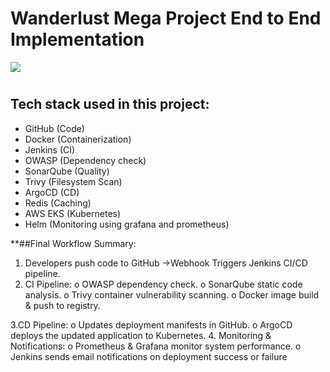 

# Wanderlust Mega Project End to End Implementation


<img src="https://github.com/DevMadhup/Wanderlust-Mega-Project/blob/main/Assets/DevSecOps%2BGitOps.gif" />

#

## Tech stack used in this project:
- GitHub (Code)
- Docker (Containerization)
- Jenkins (CI)
- OWASP (Dependency check)
- SonarQube (Quality)
- Trivy (Filesystem Scan)
- ArgoCD (CD)
- Redis (Caching)
- AWS EKS (Kubernetes)
- Helm (Monitoring using grafana and prometheus)

**##Final Workflow Summary:
1. Developers push code to GitHub →Webhook Triggers Jenkins CI/CD pipeline.
2. CI Pipeline:
o OWASP dependency check.
o SonarQube static code analysis.
o Trivy container vulnerability scanning.
o Docker image build & push to registry.

3.CD Pipeline:
o Updates deployment manifests in GitHub.
o ArgoCD deploys the updated application to Kubernetes.
4. Monitoring & Notifications:
o Prometheus & Grafana monitor system performance.
o Jenkins sends email notifications on deployment success or failure
